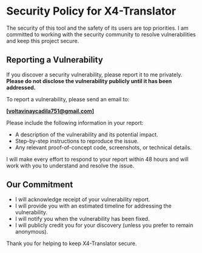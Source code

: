 # Security Policy for X4-Translator

The security of this tool and the safety of its users are top priorities. I am committed to working with the security community to resolve vulnerabilities and keep this project secure.

## Reporting a Vulnerability

If you discover a security vulnerability, please report it to me privately. **Please do not disclose the vulnerability publicly until it has been addressed.**

To report a vulnerability, please send an email to:

**[voltavinaycadila751@gmail.com]**

Please include the following information in your report:

*   A description of the vulnerability and its potential impact.
*   Step-by-step instructions to reproduce the issue.
*   Any relevant proof-of-concept code, screenshots, or technical details.

I will make every effort to respond to your report within 48 hours and will work with you to understand and resolve the issue.

## Our Commitment

*   I will acknowledge receipt of your vulnerability report.
*   I will provide you with an estimated timeline for addressing the vulnerability.
*   I will notify you when the vulnerability has been fixed.
*   I will publicly credit you for your discovery (unless you prefer to remain anonymous).

Thank you for helping to keep X4-Translator secure.
